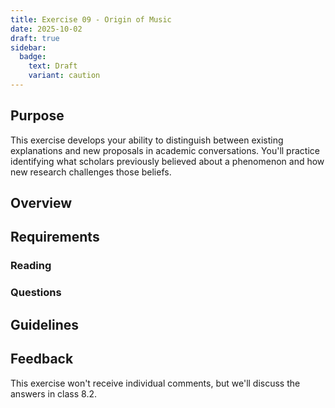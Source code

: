 ```yaml
---
title: Exercise 09 - Origin of Music
date: 2025-10-02
draft: true
sidebar:
  badge:
    text: Draft
    variant: caution
---
```


## Purpose

This exercise develops your ability to distinguish between existing explanations and new proposals in academic conversations. You'll practice identifying what scholars previously believed about a phenomenon and how new research challenges those beliefs.

## Overview

## Requirements

### Reading

### Questions

## Guidelines

## Feedback

This exercise won't receive individual comments, but we'll discuss the answers in class 8.2.
